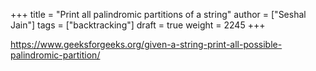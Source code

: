 +++
title = "Print all palindromic partitions of a string"
author = ["Seshal Jain"]
tags = ["backtracking"]
draft = true
weight = 2245
+++

<https://www.geeksforgeeks.org/given-a-string-print-all-possible-palindromic-partition/>

